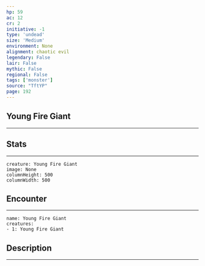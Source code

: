 ```yaml
---
hp: 59
ac: 12
cr: 2
initiative: -1
type: 'undead'    
size: 'Medium'
environment: None
alignment: chaotic evil
legendary: False
lair: False
mythic: False
regional: False
tags: ['monster']
source: "TftYP"
page: 192
---
```


## Young Fire Giant
---



## Stats
---

```statblock
creature: Young Fire Giant
image: None
columnHeight: 500
columnWidth: 500
```

## Encounter
---

```encounter-table
name: Young Fire Giant
creatures:
- 1: Young Fire Giant
```

## Description
---




